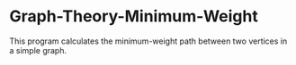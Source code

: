 # Graph-Theory-Minimum-Weight
This program calculates the minimum-weight path between two vertices in a simple graph.
